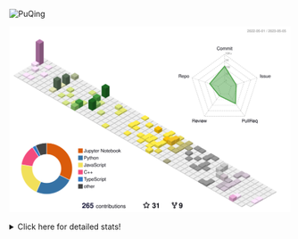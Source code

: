 ![PuQing](https://user-images.githubusercontent.com/27223114/171565019-9a56fae6-b08b-421f-99db-7e830da42371.png)

![](./profile-3d-contrib/profile-season-animate.svg)

<details>
<summary>Click here for detailed stats!</summary>

<!--START_SECTION:waka-->
![Lines of code](https://img.shields.io/badge/From%20Hello%20World%20I%27ve%20Written-674.9%20thousand%20lines%20of%20code-blue)

**🐱 My GitHub Data** 

> 📦 244.3 kB Used in GitHub's Storage 
 > 
> 🏆 69 Contributions in the Year 2023
 > 
> 🚫 Not Opted to Hire
 > 
> 📜 25 Public Repositories 
 > 
> 🔑 27 Private Repositories 
 > 
**I'm an Early 🐤** 

```text
🌞 Morning                185 commits         ████░░░░░░░░░░░░░░░░░░░░░   17.62 % 
🌆 Daytime                491 commits         ████████████░░░░░░░░░░░░░   46.76 % 
🌃 Evening                153 commits         ████░░░░░░░░░░░░░░░░░░░░░   14.57 % 
🌙 Night                  221 commits         █████░░░░░░░░░░░░░░░░░░░░   21.05 % 
```


📊 **This Week I Spent My Time On** 

```text
💬 Programming Languages: 
Python                   7 hrs 54 mins       ████████████████████████░   94.15 % 
INI                      15 mins             █░░░░░░░░░░░░░░░░░░░░░░░░   03.04 % 
Jupyter Notebook         7 mins              ░░░░░░░░░░░░░░░░░░░░░░░░░   01.47 % 
PythonStub               2 mins              ░░░░░░░░░░░░░░░░░░░░░░░░░   00.55 % 
Bash                     2 mins              ░░░░░░░░░░░░░░░░░░░░░░░░░   00.50 % 

🔥 Editors: 
PyCharm                  7 hrs 44 mins       ███████████████████████░░   92.21 % 
VS Code                  31 mins             ██░░░░░░░░░░░░░░░░░░░░░░░   06.31 % 
DataSpell                7 mins              ░░░░░░░░░░░░░░░░░░░░░░░░░   01.47 % 

💻 Operating System: 
Mac                      8 hrs 16 mins       █████████████████████████   98.53 % 
Windows                  7 mins              ░░░░░░░░░░░░░░░░░░░░░░░░░   01.47 % 
```


<!--END_SECTION:waka-->
</details>
